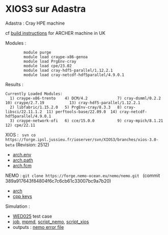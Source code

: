 # XIOS3 sur Adastra

Adastra : Cray HPE machine 

cf [build instructions](https://github.com/hpc-uk/build-instructions/tree/main/apps/NEMO) for ARCHER machine in UK

Modules : 
```
        module purge
        module load craype-x86-genoa
        module load PrgEnv-cray
        module load cpe/23.02
        module load cray-hdf5-parallel/1.12.2.1
        module load cray-netcdf-hdf5parallel/4.9.0.1
```

Results :
```
Currently Loaded Modules:
  1) craype-x86-trento    4) DCM/4.2             7) cray-dsmml/0.2.2       10) craype/2.7.19           13) cray-hdf5-parallel/1.12.2.1
  2) libfabric/1.15.2.0   5) PrgEnv-cray/8.3.3   8) cray-libsci/22.11.1.2  11) perftools-base/22.09.0  14) cray-netcdf-hdf5parallel/4.9.0.1
  3) craype-network-ofi   6) cce/15.0.0          9) cray-mpich/8.1.21      12) cpe/22.11
```

XIOS : ``` svn co https://forge.ipsl.jussieu.fr/ioserver/svn/XIOS3/branches/xios-3.0-beta``` (Revision: 2512)
  - [arch.env](arch-Adastra_Cray.env)
  - [arch.path](arch-Adastra_Cray.path)
  - [arch.fcm](arch-Adastra_Cray.fcm)

NEMO : ```git clone https://forge.nemo-ocean.eu/nemo/nemo.git ``` (commit 389a917643f84804f6c7c6cb61c33007bc9a7b20)
  - [arch](arch-Adastra_Cray_xios3.fcm)
  - [cpp keys](cpp_WED025_TEST.fcm)

Simulation :
 - [WED025](https://zenodo.org/record/6817000#.Y065iOxBztE) test case 
 - [job](job_launch_NEMO.ksh), [mpmd](mpmd.conf), [script_nemo](exec_nemo.sh), [script_xios](exec_xios.sh)
 - outputs : [nemo error file](nemo_.err)

